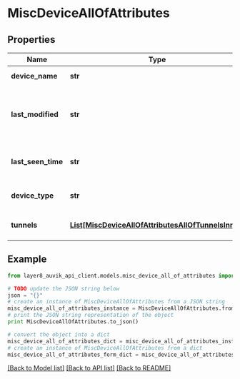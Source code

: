 # MiscDeviceAllOfAttributes


## Properties
Name | Type | Description | Notes
------------ | ------------- | ------------- | -------------
**device_name** | **str** | Device&#39;s name | 
**last_modified** | **str** | When one of this device&#39;s attributes was last modified | [optional] 
**last_seen_time** | **str** | Last seen online date/time of a device | [optional] 
**device_type** | **str** | What type of device it is | 
**tunnels** | [**List[MiscDeviceAllOfAttributesAllOfTunnelsInner]**](MiscDeviceAllOfAttributesAllOfTunnelsInner.md) | List of tunnels on the device | 

## Example

```python
from layer8_auvik_api_client.models.misc_device_all_of_attributes import MiscDeviceAllOfAttributes

# TODO update the JSON string below
json = "{}"
# create an instance of MiscDeviceAllOfAttributes from a JSON string
misc_device_all_of_attributes_instance = MiscDeviceAllOfAttributes.from_json(json)
# print the JSON string representation of the object
print MiscDeviceAllOfAttributes.to_json()

# convert the object into a dict
misc_device_all_of_attributes_dict = misc_device_all_of_attributes_instance.to_dict()
# create an instance of MiscDeviceAllOfAttributes from a dict
misc_device_all_of_attributes_form_dict = misc_device_all_of_attributes.from_dict(misc_device_all_of_attributes_dict)
```
[[Back to Model list]](../README.md#documentation-for-models) [[Back to API list]](../README.md#documentation-for-api-endpoints) [[Back to README]](../README.md)


